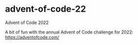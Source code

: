 # advent-of-code-22
Advent of Code 2022

A bit of fun with the annual Advent of Code challenge for 2022: https://adventofcode.com/
